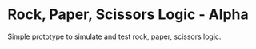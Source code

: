 # Rock, Paper, Scissors Logic - Alpha 
Simple prototype to simulate and test rock, paper, scissors logic. 
